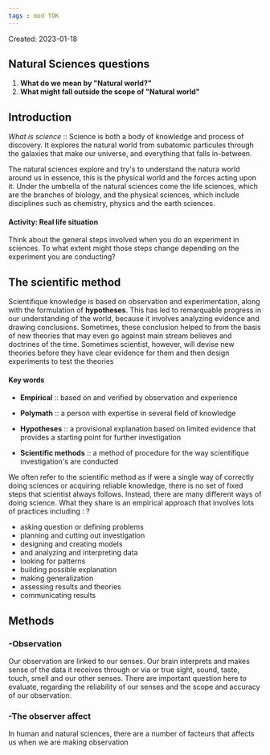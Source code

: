 ```yaml
---
tags : mod TOK
---
```

Created: 2023-01-18 

## Natural Sciences questions

1. **What do we mean by "Natural world?"**
2. **What might fall outside the scope of "Natural world"** 

##  Introduction

*What is science* :: Science is both a body of knowledge and process of discovery. It explores the natural world from subatomic particules through the galaxies that make our universe, and everything that falls in-between.
<!--SR:!2023-01-24,1,230-->
The natural sciences explore and try's to understand the natura world around us in essence, this is the physical world and the forces acting upon it. Under the umbrella of the natural sciences come the life sciences, which are the branches of biology, and the physical sciences, which include disciplines such as chemistry, physics and the earth sciences.

#### Activity: Real life situation 
Think about the general steps involved when you do an experiment in sciences. To what extent might those steps change depending on the experiment you are conducting?

## The scientific method

Scientifique knowledge is based on observation and experimentation, along with the formulation of **hypotheses**. This has led to remarquable progress in our understanding of the world, because it involves analyzing evidence and drawing conclusions. Sometimes, these conclusion helped to from the basis of new theories that may even go against main stream believes and doctrines of the time. Sometimes scientist, however, will devise new theories before they have clear evidence for them and then design experiments to test the theories

#### Key words
- **Empirical** :: based on and verified by observation and experience
<!--SR:!2023-01-24,1,230-->
- **Polymath** :: a person with expertise in several field of knowledge
<!--SR:!2023-01-26,3,250-->
- **Hypotheses** :: a provisional explanation based on limited evidence that provides a starting point for further investigation
<!--SR:!2023-01-24,1,230-->
- **Scientific methods** :: a method of procedure for the way scientifique investigation's are conducted 
<!--SR:!2023-01-26,3,250-->

We often refer to the scientific method as if were a single way of correctly doing sciences or acquiring reliable knowledge, there is no set of fixed steps that scientist always follows. Instead, there are many different ways of doing science. What they share is an empirical approach that involves lots of practices including : 
?
- asking question or defining problems
- planning and cutting out investigation 
- designing and creating models
- and analyzing and interpreting data 
- looking for patterns 
- building possible explanation 
- making generalization
- assessing results and theories 
- communicating results
<!--SR:!2023-01-24,1,230--> 

## Methods
### -Observation
Our observation are linked to our senses. Our brain interprets and makes sense of the data it receives through or via or true sight, sound, taste, touch, smell and our other senses. There are important question here to evaluate, regarding the reliability of our senses and the scope and accuracy of our observation. 

### -The observer affect 
In human and natural sciences, there are a number of facteurs that affects us when we are making observation